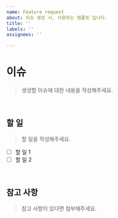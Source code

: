 ```yaml
---
name: Feature request
about: 이슈 생성 시, 사용하는 템플릿 입니다.
title: ''
labels: ''
assignees: ''

---
```


# 이슈

> 생성할 이슈에 대한 내용을 작성해주세요.

<br>

## 할 일

> 할 일을 작성해주세요.

- [ ] 할 일 1
- [ ] 할 일 2

<br>

## 참고 사항

> 참고 사항이 있다면 첨부해주세요.

<br>
